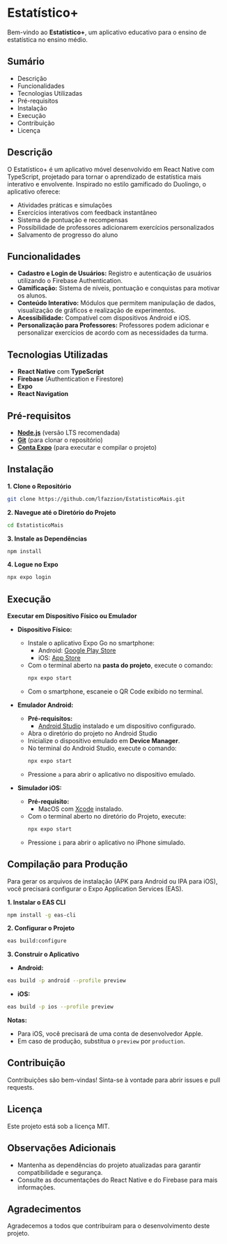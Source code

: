 # Estatístico+

Bem-vindo ao **Estatístico+**, um aplicativo educativo para o ensino de estatística no ensino médio.

## Sumário

- Descrição
- Funcionalidades
- Tecnologias Utilizadas
- Pré-requisitos
- Instalação
- Execução <!-- - Compilação para Produção -->
- Contribuição
- Licença

## Descrição

O Estatístico+ é um aplicativo móvel desenvolvido em React Native com TypeScript, projetado para tornar o aprendizado de estatística mais interativo e envolvente. Inspirado no estilo gamificado do Duolingo, o aplicativo oferece:

- Atividades práticas e simulações
- Exercícios interativos com feedback instantâneo
- Sistema de pontuação e recompensas
- Possibilidade de professores adicionarem exercícios personalizados
- Salvamento de progresso do aluno

## Funcionalidades

- **Cadastro e Login de Usuários:** Registro e autenticação de usuários utilizando o Firebase Authentication.
- **Gamificação:** Sistema de níveis, pontuação e conquistas para motivar os alunos.
- **Conteúdo Interativo:** Módulos que permitem manipulação de dados, visualização de gráficos e realização de experimentos.
- **Acessibilidade:** Compatível com dispositivos Android e iOS.
- **Personalização para Professores:** Professores podem adicionar e personalizar exercícios de acordo com as necessidades da turma.

## Tecnologias Utilizadas

- **React Native** com **TypeScript**
- **Firebase** (Authentication e Firestore)
- **Expo**
- **React Navigation**

## Pré-requisitos

- **[Node.js](https://nodejs.org/pt/download/prebuilt-installer)** (versão LTS recomendada)
- **[Git](https://git-scm.com/downloads)** (para clonar o repositório)
- **[Conta Expo](https://expo.dev/)** (para executar e compilar o projeto)

## Instalação

**1. Clone o Repositório**

```bash
git clone https://github.com/lfazzion/EstatisticoMais.git
```

**2. Navegue até o Diretório do Projeto**

```bash
cd EstatisticoMais
```

**3. Instale as Dependências**

```bash
npm install
```

**4. Logue no Expo**

```bash
npx expo login
```

## Execução

**Executar em Dispositivo Físico ou Emulador**

- **Dispositivo Físico:**

  - Instale o aplicativo Expo Go no smartphone:
    - Android: [Google Play Store](https://play.google.com/store/apps/details?id=host.exp.exponent&hl=pt_BR&pli=1)
    - iOS: [App Store](https://apps.apple.com/br/app/expo-go/id982107779)
  - Com o terminal aberto na **pasta do projeto**, execute o comando:
    ```bash
    npx expo start
    ```
  - Com o smartphone, escaneie o QR Code exibido no terminal.

- **Emulador Android:**
  - **Pré-requisitos:**
    - [Android Studio](https://developer.android.com/studio?hl=pt-br) instalado e um dispositivo configurado.
  - Abra o diretório do projeto no Android Studio
  - Inicialize o dispositivo emulado em **Device Manager**.
  - No terminal do Android Studio, execute o comando:
    ```bash
    npx expo start
    ```
  - Pressione `a` para abrir o aplicativo no dispositivo emulado.
- **Simulador iOS:**
  - **Pré-requisito:**
    - MacOS com [Xcode](https://apps.apple.com/br/app/xcode/id497799835?mt=12) instalado.
  - Com o terminal aberto no diretório do Projeto, execute:
    ```bash
    npx expo start
    ```
  - Pressione `i` para abrir o aplicativo no iPhone simulado.

## Compilação para Produção

Para gerar os arquivos de instalação (APK para Android ou IPA para iOS), você precisará configurar o Expo Application Services (EAS).

**1. Instalar o EAS CLI**

```bash
npm install -g eas-cli
```

**2. Configurar o Projeto**

```bash
eas build:configure
```

**3. Construir o Aplicativo**

- **Android:**

```bash
eas build -p android --profile preview
```

- **iOS:**

```bash
eas build -p ios --profile preview
```

**Notas:**

- Para iOS, você precisará de uma conta de desenvolvedor Apple.
- Em caso de produção, substitua o `preview` por `production`.

## Contribuição

Contribuições são bem-vindas! Sinta-se à vontade para abrir issues e pull requests.

## Licença

Este projeto está sob a licença MIT.

## Observações Adicionais

- Mantenha as dependências do projeto atualizadas para garantir compatibilidade e segurança.
- Consulte as documentações do React Native e do Firebase para mais informações.
<!-- - Para dúvidas ou suporte, entre em contato pelo email: lowellfazzion@gmail.com-->

## Agradecimentos

Agradecemos a todos que contribuíram para o desenvolvimento deste projeto.
